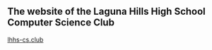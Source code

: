 ## The website of the Laguna Hills High School Computer Science Club

[lhhs-cs.club](https://lhhs-cs.club)